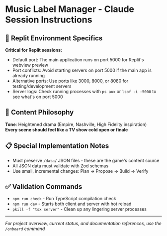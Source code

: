 # Music Label Manager - Claude Session Instructions

## 🚨 Replit Environment Specifics
**Critical for Replit sessions:**
- Default port: The main application runs on port 5000 for Replit's webview preview
- Port conflicts: Avoid starting servers on port 5000 if the main app is already running
- Alternative ports: Use ports like 3000, 8000, or 8080 for testing/development servers
- Server logs: Check running processes with `ps aux` or `lsof -i :5000` to see what's on port 5000

## 🎵 Content Philosophy
**Tone**: Heightened drama (Empire, Nashville, High Fidelity inspiration)  
**Every scene should feel like a TV show cold open or finale**

## 📋 Special Implementation Notes
- Must preserve `/data/` JSON files - these are the game's content source
- All JSON data must validate with Zod schemas
- Use small, incremental changes: Plan → Propose → Build → Verify

## ✅ Validation Commands
- `npm run check` - Run TypeScript compilation check
- `npm run dev` - Starts both client and server with hot reload
- `pkill -f "tsx server"` - Clean up any lingering server processes

---
*For project overview, current status, and documentation references, use the `/onboard` command*